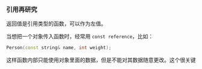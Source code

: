### 引用再研究

返回值是引用类型的函数，可以作为左值。

当想把一个对象传入函数时，经常用 `const reference`，比如：
```c++
Person(const string& name, int weight);
```
这样函数内部只能使用对象里面的数据，但是不能对其数据随意更改。这个很关键